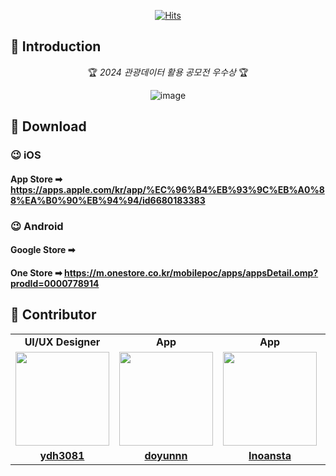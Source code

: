 <div align="center">
  
  [![Hits](https://hits.seeyoufarm.com/api/count/incr/badge.svg?url=https://github.com/Adregamdi&count_bg=%23000000&title_bg=%23FF4000&icon=&icon_color=%23000000&title=Views&edge_flat=false)](https://hits.seeyoufarm.com)

</div>

## 🍊 Introduction
<div align="center">
  
  🏆 *2024 관광데이터 활용 공모전 우수상* 🏆

  ![image](https://github.com/user-attachments/assets/bd82fea9-d858-4fc6-b8cd-b67d821e9441)
</div>

## 🍊 Download
### 😉 iOS
#### App Store ➡ https://apps.apple.com/kr/app/%EC%96%B4%EB%93%9C%EB%A0%88%EA%B0%90%EB%94%94/id6680183383
### 😉 Android
#### Google Store ➡
#### One Store ➡ https://m.onestore.co.kr/mobilepoc/apps/appsDetail.omp?prodId=0000778914

## 🍊 Contributor
<table>
  <tr>
    <td align="center"><strong>UI/UX Designer</strong></td>
    <td align="center"><strong>App</strong></td>
    <td align="center"><strong>App</strong></td>
    <td align="center"><strong>Server</strong></td>
    <td align="center"><strong>Server</strong></td>
  </tr>
  <tr>
    <td align="center"><a href="https://github.com/ydh3081"><img src="https://avatars.githubusercontent.com/ydh3081" width="150px;" alt="">
    <td align="center"><a href="https://github.com/doyunnn"><img src="https://avatars.githubusercontent.com/doyunnn" width="150px;" alt="">
    <td align="center"><a href="https://github.com/Inoansta"><img src="https://avatars.githubusercontent.com/Inoansta" width="150px;" alt="">
    <td align="center"><a href="https://github.com/Subak-Uncle"><img src="https://avatars.githubusercontent.com/Subak-Uncle" width="150px;" alt="">
    <td align="center"><a href="https://github.com/fakerdeft"><img src="https://avatars.githubusercontent.com/fakerdeft" width="150px;" alt="">
  </tr>
  <tr>
    <td align="center"><a href="https://github.com/ydh3081"><b>ydh3081</b></td>
    <td align="center"><a href="https://github.com/doyunnn"><b>doyunnn</b></td>
    <td align="center"><a href="https://github.com/Inoansta"><b>Inoansta</b></td>
    <td align="center"><a href="https://github.com/Subak-Uncle"><b>Subak-Uncle</b></td>
    <td align="center"><a href="https://github.com/fakerdeft"><b>fakerdeft</b></td>
  </tr>
</table>
